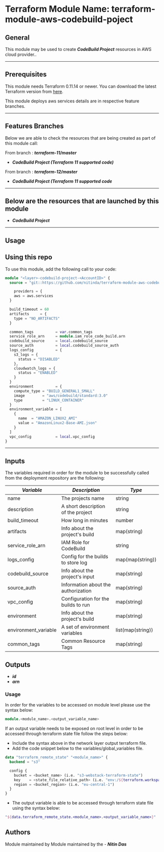 # Terraform Module Name: terraform-module-aws-codebuild-poject


## General

This module may be used to create **_CodeBuild Project_** resources in AWS cloud provider..

---


## Prerequisites

This module needs Terraform 0.11.14 or newer.
You can download the latest Terraform version from [here](https://www.terraform.io/downloads.html).

This module deploys aws services details are in respective feature branches.

---

## Features Branches

Below we are able to check the resources that are being created as part of this module call:

From branch : **_terraform-11/master_**

* **_CodeBuild Project (Terraform 11 supported code)_**

From branch : **_terraform-12/master_**

* **_CodeBuild Project (Terraform 11 supported code_**


---

## Below are the resources that are launched by this module

* **_CodeBuild Project_**


---

## Usage

## Using this repo

To use this module, add the following call to your code:

```tf
module "<layer>-codebuild-project-<AccountID>" {
  source = "git::https://github.com/nitinda/terraform-module-aws-codebuild-project.git?ref=terraform-12/master"

    providers = {
    aws = aws.services
  }

  build_timeout = 60
  artifacts     = {
    type = "NO_ARTIFACTS"
  }

  common_tags          = var.common_tags
  service_role_arn     = module.iam_role_code_build.arn
  codebuild_source     = local.codebuild_source
  source_auth          = local.codebuild_source_auth
  logs_config          = {
    s3_logs = {
      status = "DISABLED"
    },
    cloudwatch_logs = {
      status = "ENABLED"
    }
  }
  environment          = {
    compute_type = "BUILD_GENERAL1_SMALL"
    image        = "aws/codebuild/standard:3.0"
    type         = "LINUX_CONTAINER"
  }
  environment_variable = [
    {
      name  = "AMAZON_LINUX2_AMI"
      value = "AmazonLinux2-Base-AMI.json"
    }
  ]
  vpc_config           = local.vpc_config
}
```
---

## Inputs

The variables required in order for the module to be successfully called from the deployment repository are the following:


|         **_Variable_**          |        **_Description_**            |   **_Type_**   |
|---------------------------------|-------------------------------------|----------------|
| name                            | The projects name                   | string         |
| description                     | A short description of the project  | string         |
| build_timeout                   | How long in minutes                 | number         |
| artifacts                       | Info about the project's build      | map(string)    |
| service_role_arn                | IAM Role for CodeBuild              | string         |
| logs_config                     | Config for the builds to store log  | map(map(string)) |
| codebuild_source                | Info about the project's input      | map(string)      |
| source_auth                     | Information about the authorization | map(string)      |
| vpc_config                      | Configuration for the builds to run | map(string)      |
| environment                     | Info about the project's build      | map(string)      |
| environment_variable            | A set of environment variables      | list(map(string)) |
| common_tags                     | Common Resource Tags                | map(string)


## Outputs

* **_id_**
* **_arn_**



### Usage
In order for the variables to be accessed on module level please use the syntax below:

```tf
module.<module_name>.<output_variable_name>
```

If an output variable needs to be exposed on root level in order to be accessed through terraform state file follow the steps below:

- Include the syntax above in the network layer output terraform file.
- Add the code snippet below to the variables/global_variables file.

```tf
data "terraform_remote_state" "<module_name>" {
  backend = "s3"

  config {
    bucket = <bucket_name> (i.e. "s3-webstack-terraform-state")
    key    = <state_file_relative_path> (i.e. "env:/${terraform.workspace}/4_Networking/terraform.tfstate")
    region = <bucket_region> (i.e. "eu-central-1")
  }
}
```

- The output variable is able to be accessed through terraform state file using the syntax below:

```tf
"${data.terraform_remote_state.<module_name>.<output_variable_name>}"
```

## Authors
Module maintained by Module maintained by the - **_Nitin Das_**